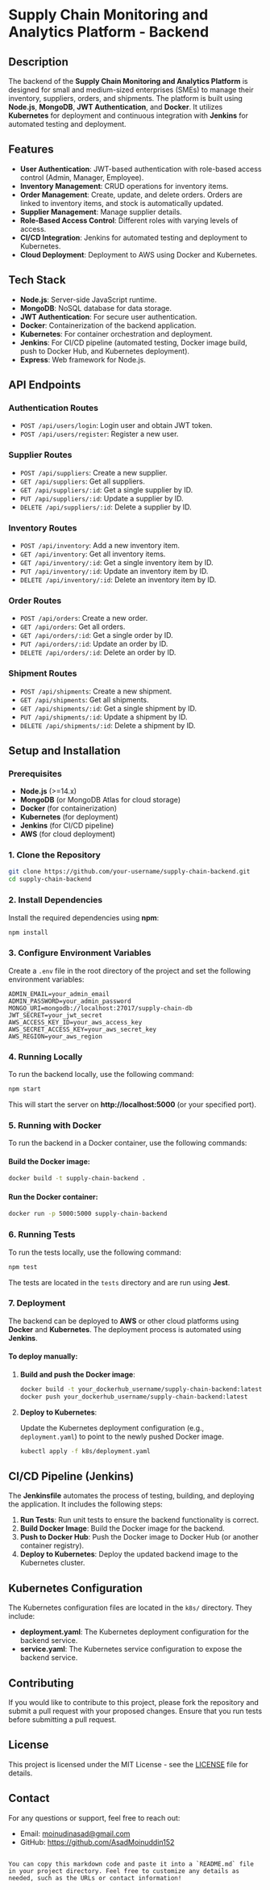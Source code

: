 # Supply Chain Monitoring and Analytics Platform - Backend

## Description

The backend of the **Supply Chain Monitoring and Analytics Platform** is designed for small and medium-sized enterprises (SMEs) to manage their inventory, suppliers, orders, and shipments. The platform is built using **Node.js**, **MongoDB**, **JWT Authentication**, and **Docker**. It utilizes **Kubernetes** for deployment and continuous integration with **Jenkins** for automated testing and deployment.

## Features

- **User Authentication**: JWT-based authentication with role-based access control (Admin, Manager, Employee).
- **Inventory Management**: CRUD operations for inventory items.
- **Order Management**: Create, update, and delete orders. Orders are linked to inventory items, and stock is automatically updated.
- **Supplier Management**: Manage supplier details.
- **Role-Based Access Control**: Different roles with varying levels of access.
- **CI/CD Integration**: Jenkins for automated testing and deployment to Kubernetes.
- **Cloud Deployment**: Deployment to AWS using Docker and Kubernetes.

## Tech Stack

- **Node.js**: Server-side JavaScript runtime.
- **MongoDB**: NoSQL database for data storage.
- **JWT Authentication**: For secure user authentication.
- **Docker**: Containerization of the backend application.
- **Kubernetes**: For container orchestration and deployment.
- **Jenkins**: For CI/CD pipeline (automated testing, Docker image build, push to Docker Hub, and Kubernetes deployment).
- **Express**: Web framework for Node.js.

## API Endpoints

### Authentication Routes

- `POST /api/users/login`: Login user and obtain JWT token.
- `POST /api/users/register`: Register a new user.

### Supplier Routes

- `POST /api/suppliers`: Create a new supplier.
- `GET /api/suppliers`: Get all suppliers.
- `GET /api/suppliers/:id`: Get a single supplier by ID.
- `PUT /api/suppliers/:id`: Update a supplier by ID.
- `DELETE /api/suppliers/:id`: Delete a supplier by ID.

### Inventory Routes

- `POST /api/inventory`: Add a new inventory item.
- `GET /api/inventory`: Get all inventory items.
- `GET /api/inventory/:id`: Get a single inventory item by ID.
- `PUT /api/inventory/:id`: Update an inventory item by ID.
- `DELETE /api/inventory/:id`: Delete an inventory item by ID.

### Order Routes

- `POST /api/orders`: Create a new order.
- `GET /api/orders`: Get all orders.
- `GET /api/orders/:id`: Get a single order by ID.
- `PUT /api/orders/:id`: Update an order by ID.
- `DELETE /api/orders/:id`: Delete an order by ID.

### Shipment Routes

- `POST /api/shipments`: Create a new shipment.
- `GET /api/shipments`: Get all shipments.
- `GET /api/shipments/:id`: Get a single shipment by ID.
- `PUT /api/shipments/:id`: Update a shipment by ID.
- `DELETE /api/shipments/:id`: Delete a shipment by ID.

## Setup and Installation

### Prerequisites

- **Node.js** (>=14.x)
- **MongoDB** (or MongoDB Atlas for cloud storage)
- **Docker** (for containerization)
- **Kubernetes** (for deployment)
- **Jenkins** (for CI/CD pipeline)
- **AWS** (for cloud deployment)

### 1. Clone the Repository

```bash
git clone https://github.com/your-username/supply-chain-backend.git
cd supply-chain-backend
```

### 2. Install Dependencies

Install the required dependencies using **npm**:

```bash
npm install
```

### 3. Configure Environment Variables

Create a `.env` file in the root directory of the project and set the following environment variables:

```env
ADMIN_EMAIL=your_admin_email
ADMIN_PASSWORD=your_admin_password
MONGO_URI=mongodb://localhost:27017/supply-chain-db
JWT_SECRET=your_jwt_secret
AWS_ACCESS_KEY_ID=your_aws_access_key
AWS_SECRET_ACCESS_KEY=your_aws_secret_key
AWS_REGION=your_aws_region
```

### 4. Running Locally

To run the backend locally, use the following command:

```bash
npm start
```

This will start the server on **http://localhost:5000** (or your specified port).

### 5. Running with Docker

To run the backend in a Docker container, use the following commands:

#### Build the Docker image:

```bash
docker build -t supply-chain-backend .
```

#### Run the Docker container:

```bash
docker run -p 5000:5000 supply-chain-backend
```

### 6. Running Tests

To run the tests locally, use the following command:

```bash
npm test
```

The tests are located in the `tests` directory and are run using **Jest**.

### 7. Deployment

The backend can be deployed to **AWS** or other cloud platforms using **Docker** and **Kubernetes**. The deployment process is automated using **Jenkins**.

#### To deploy manually:

1. **Build and push the Docker image**:

   ```bash
   docker build -t your_dockerhub_username/supply-chain-backend:latest .
   docker push your_dockerhub_username/supply-chain-backend:latest
   ```

2. **Deploy to Kubernetes**:

   Update the Kubernetes deployment configuration (e.g., `deployment.yaml`) to point to the newly pushed Docker image.

   ```bash
   kubectl apply -f k8s/deployment.yaml
   ```

## CI/CD Pipeline (Jenkins)

The **Jenkinsfile** automates the process of testing, building, and deploying the application. It includes the following steps:

1. **Run Tests**: Run unit tests to ensure the backend functionality is correct.
2. **Build Docker Image**: Build the Docker image for the backend.
3. **Push to Docker Hub**: Push the Docker image to Docker Hub (or another container registry).
4. **Deploy to Kubernetes**: Deploy the updated backend image to the Kubernetes cluster.

## Kubernetes Configuration

The Kubernetes configuration files are located in the `k8s/` directory. They include:

- **deployment.yaml**: The Kubernetes deployment configuration for the backend service.
- **service.yaml**: The Kubernetes service configuration to expose the backend service.

## Contributing

If you would like to contribute to this project, please fork the repository and submit a pull request with your proposed changes. Ensure that you run tests before submitting a pull request.

## License

This project is licensed under the MIT License - see the [LICENSE](LICENSE) file for details.

## Contact

For any questions or support, feel free to reach out:

- Email: moinudinasad@gmail.com
- GitHub: https://github.com/AsadMoinuddin152

```

You can copy this markdown code and paste it into a `README.md` file in your project directory. Feel free to customize any details as needed, such as the URLs or contact information!
```
